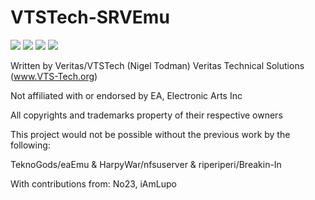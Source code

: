 # VTSTech-SRVEmu

<img src="https://i.gyazo.com/821d439552c7df6569b1ac3f4c6161ba.png">
<img src="https://i.gyazo.com/2e202390d0b73fa02dec0a17a19c1e5e.png">
<img src="https://i.gyazo.com/0fec572d13e7ca51d0c50179b20d9551.png">
<img src="https://i.gyazo.com/9940a7f8b5d02c492e61fbe149c605a7.png">

Written by Veritas/VTSTech (Nigel Todman)
Veritas Technical Solutions (www.VTS-Tech.org)

Not affiliated with or endorsed by EA, Electronic Arts Inc

All copyrights and trademarks property of their respective owners

This project would not be possible without the previous work by the following:

TeknoGods/eaEmu & HarpyWar/nfsuserver & riperiperi/Breakin-In

With contributions from: No23, iAmLupo